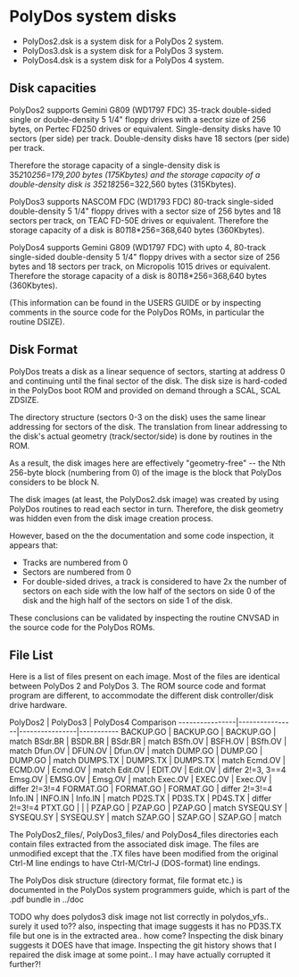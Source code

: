 # PolyDos system disks

* PolyDos2.dsk is a system disk for a PolyDos 2 system.
* PolyDos3.dsk is a system disk for a PolyDos 3 system.
* PolyDos4.dsk is a system disk for a PolyDos 4 system.

## Disk capacities

PolyDos2 supports Gemini G809 (WD1797 FDC) 35-track double-sided single or
double-density 5 1/4" floppy drives with a sector size of 256 bytes, on Pertec
FD250 drives or equivalent. Single-density disks have 10 sectors (per side) per
track. Double-density disks have 18 sectors (per side) per track.

Therefore the storage capacity of a single-density disk is 35*2*10*256=179,200
bytes (175Kbytes) and the storage capacity of a double-density disk is
35*2*18*256=322,560 bytes (315Kbytes).

PolyDos3 supports NASCOM FDC (WD1793 FDC) 80-track single-sided double-density 5
1/4" floppy drives with a sector size of 256 bytes and 18 sectors per track, on
TEAC FD-50E drives or equivalent. Therefore the storage capacity of a disk is
80*1*18*256=368,640 bytes (360Kbytes).

PolyDos4 supports Gemini G809 (WD1797 FDC) with upto 4, 80-track single-sided
double-density 5 1/4" floppy drives with a sector size of 256 bytes and 18
sectors per track, on Micropolis 1015 drives or equivalent. Therefore the
storage capacity of a disk is 80*1*18*256=368,640 bytes (360Kbytes).


(This information can be found in the USERS GUIDE or by inspecting comments in
the source code for the PolyDos ROMs, in particular the routine DSIZE).

## Disk Format

PolyDos treats a disk as a linear sequence of sectors, starting at address 0 and
continuing until the final sector of the disk. The disk size is hard-coded in
the PolyDos boot ROM and provided on demand through a SCAL, SCAL ZDSIZE.

The directory structure (sectors 0-3 on the disk) uses the same linear
addressing for sectors of the disk. The translation from linear addressing to
the disk's actual geometry (track/sector/side) is done by routines in the ROM.

As a result, the disk images here are effectively "geometry-free" -- the Nth
256-byte block (numbering from 0) of the image is the block that PolyDos
considers to be block N.

The disk images (at least, the PolyDos2.dsk image) was created by using PolyDos
routines to read each sector in turn. Therefore, the disk geometry was hidden
even from the disk image creation process.

However, based on the the documentation and some code inspection, it appears that:

* Tracks are numbered from 0
* Sectors are numbered from 0
* For double-sided drives, a track is considered to have 2x the number of sectors on each side with the low half of the sectors on side 0 of the disk and the high half of the sectors on side 1 of the disk.

These conclusions can be validated by inspecting the routine CNVSAD in the
source code for the PolyDos ROMs.

## File List

Here is a list of files present on each image. Most of the files are identical
between PolyDos 2 and PolyDos 3. The ROM source code and format program are
different, to accommodate the different disk controller/disk drive hardware.

 PolyDos2       |   PolyDos3     |    PolyDos4      Comparison
----------------|----------------|----------------|-----------
BACKUP.GO       |   BACKUP.GO    |   BACKUP.GO    |    match
BSdr.BR         |   BSDR.BR      |   BSdr.BR      |    match
BSfh.OV         |   BSFH.OV      |   BSfh.OV      |    match
Dfun.OV         |   DFUN.OV      |   Dfun.OV      |    match
DUMP.GO         |   DUMP.GO      |   DUMP.GO      |    match
DUMPS.TX        |   DUMPS.TX     |   DUMPS.TX     |    match
Ecmd.OV         |   ECMD.OV      |   Ecmd.OV      |    match
Edit.OV         |   EDIT.OV      |   Edit.OV      |    differ 2!=3, 3==4
Emsg.OV         |   EMSG.OV      |   Emsg.OV      |    match
Exec.OV         |   EXEC.OV      |   Exec.OV      |    differ 2!=3!=4
FORMAT.GO       |   FORMAT.GO    |   FORMAT.GO    |    differ 2!=3!=4
Info.IN         |   INFO.IN      |   Info.IN      |    match
PD2S.TX         |   PD3S.TX      |   PD4S.TX      |    differ 2!=3!=4
PTXT.GO         |                |                |
PZAP.GO         |   PZAP.GO      |   PZAP.GO      |    match
SYSEQU.SY       |   SYSEQU.SY    |   SYSEQU.SY    |    match
SZAP.GO         |   SZAP.GO      |   SZAP.GO      |    match

The PolyDos2_files/, PolyDos3_files/ and PolyDos4_files directories each contain
files extracted from the associated disk image. The files are unmodified except
that the .TX files have been modified from the original Ctrl-M line endings to
have Ctrl-M/Ctrl-J (DOS-format) line endings.

The PolyDos disk structure (directory format, file format etc.) is documented in
the PolyDos system programmers guide, which is part of the .pdf bundle in ../doc


TODO why does polydos3 disk image not list correctly in polydos_vfs.. surely it used to??
also, inspecting that image suggests it has no PD3S.TX file but one is in the extracted
area.. how come? Inspecting the disk binary suggests it DOES have that image. Inspecting
the git history shows that I repaired the disk image at some point.. I may have actually
corrupted it further?!